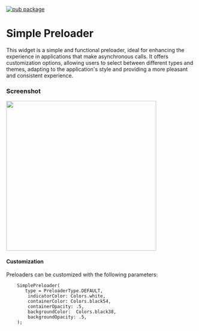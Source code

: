 [![pub package](https://img.shields.io/pub/v/singlepreloader.svg)](https://pub.dev/packages/singlepreloader)

# Simple Preloader

This widget is a simple and functional preloader, ideal for enhancing the experience in applications that make asynchronous calls. It offers customization options, allowing users to select between different types and themes, adapting to the application's style and providing a more pleasant and consistent experience.

### Screenshot

<img src="https://leonardopinho.com/singlepreloader/plugin_preloader_2.gif" height="400em" />

#### Customization
Preloaders can be customized with the following parameters:

```
    SimplePreloader(
       type = PreloaderType.DEFAULT,
        indicatorColor: Colors.white,
        containerColor: Colors.black54,
        containerOpacity: .5,
        backgroundColor:  Colors.black38,
        backgroundOpacity: .5,
    );
```

